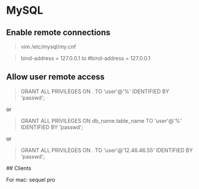 # MySQL

## Enable remote connections

> vim /etc/mysql/my.cnf

> bind-address = 127.0.0.1 to #bind-address = 127.0.0.1


## Allow user remote access

> GRANT ALL PRIVILEGES ON *.* TO 'user'@'%' IDENTIFIED BY 'passwd';

or 

> GRANT ALL PRIVILEGES ON db_name.table_name TO 'user'@'%' IDENTIFIED BY 'passwd';

or 

> GRANT ALL PRIVILEGES ON *.* TO 'user'@'12.46.46.55' IDENTIFIED BY 'passwd';

## Clients

For mac: sequel pro
